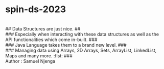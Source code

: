 # spin-ds-2023
<br>
## Data Structures are just nice. ##
<br>
### Especially when interacting with these data structures as well as the API functionalities which come in-built. ###
<br>
### Java Language takes them to a brand new level. ###
<br> 
### Managing data using Arrays, 2D Arrays, Sets, ArrayList, LinkedList, Maps and many more. :fist: ###
<br>
Author : Samuel Njenga
